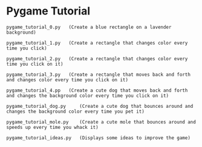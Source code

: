 # Pygame Tutorial

    pygame_tutorial_0.py   (Create a blue rectangle on a lavender background)

    pygame_tutorial_1.py   (Create a rectangle that changes color every time you click)

    pygame_tutorial_2.py   (Create a rectangle that changes color every time you click on it)

    pygame_tutorial_3.py   (Create a rectangle that moves back and forth and changes color every time you click on it)

    pygame_tutorial_4.pp   (Create a cute dog that moves back and forth and changes the background color every time you click on it)

    pygame_tutorial_dog.py     (Create a cute dog that bounces around and changes the background color every time you pet it)

    pygame_tutorial_mole.py    (Create a cute mole that bounces around and speeds up every time you whack it)

    pygame_tutorial_ideas.py   (Displays some ideas to improve the game)

